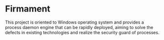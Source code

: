 # Firmament
This project is oriented to Windows operating system and provides a process daemon engine that can be rapidly deployed, aiming to solve the defects in existing technologies and realize the security guard of processes.
